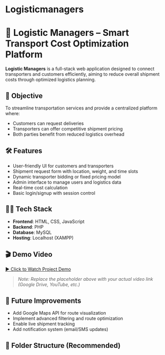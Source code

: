 # Logisticmanagers
# 🚚 Logistic Managers – Smart Transport Cost Optimization Platform

**Logistic Managers** is a full-stack web application designed to connect transporters and customers efficiently, aiming to reduce overall shipment costs through optimized logistics planning.

## 🎯 Objective
To streamline transportation services and provide a centralized platform where:
- Customers can request deliveries
- Transporters can offer competitive shipment pricing
- Both parties benefit from reduced logistics overhead

## 🛠️ Features
- User-friendly UI for customers and transporters
- Shipment request form with location, weight, and time slots
- Dynamic transporter bidding or fixed pricing model
- Admin interface to manage users and logistics data
- Real-time cost calculation
- Basic login/signup with session control

## 🧑‍💻 Tech Stack
- **Frontend**: HTML, CSS, JavaScript
- **Backend**: PHP
- **Database**: MySQL
- **Hosting**: Localhost (XAMPP)

## 🎬 Demo Video
[▶️ Click to Watch Project Demo](link-to-video-or-drive)

> _Note: Replace the placeholder above with your actual video link (Google Drive, YouTube, etc.)_

## 🚀 Future Improvements
- Add Google Maps API for route visualization
- Implement advanced filtering and route optimization
- Enable live shipment tracking
- Add notification system (email/SMS updates)

## 📂 Folder Structure (Recommended)
